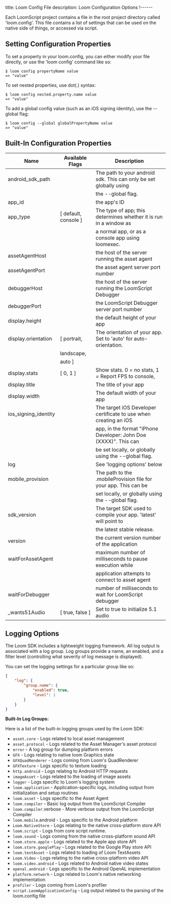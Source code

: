 title: Loom Config File
description: Loom Configuration Options
!------

Each LoomScript project contains a file in the root project directory called 'loom.config'. This file contains a list of settings that can be used on the native side of things, or accessed via script.

## Setting Configuration Properties

To set a property in your loom.config, you can either modify your file directly, or use the 'loom config' command like so:

~~~console
$ loom config propertyName value
=> "value"
~~~

To set nested properties, use dot(.) syntax:

~~~console
$ loom config nested.property.name value
=> "value"
~~~

To add a global config value (such as an iOS signing identity), use the --global flag:

~~~console
$ loom config --global globalPropertyName value
=> "value"
~~~

## Built-In Configuration Properties

| Name                 | Available Flags      | Description                                                       |
| -------------------- | -------------------- | ----------------------------------------------------------------- |
| android_sdk_path     |                      | The path to your android sdk. This can only be set globally using |
|                      |                      | the --global flag.                                                |
| app_id               |                      | the app's ID                                                      |
| app_type             | [ default, console ] | The type of app; this determines whether it is run in a window as |
|                      |                      | a normal app, or as a console app using loomexec.                 |
| assetAgentHost       |                      | the host of the server running the asset agent                    |
| assetAgentPort       |                      | the asset agent server port number                                |
| debuggerHost         |                      | the host of the server running the LoomScript Debugger            |
| debuggerPort         |                      | the LoomScript Debugger server port number                        |
| display.height       |                      | the default height of your app                                    |
| display.orientation  | [ portrait,          | The orientation of your app. Set to 'auto' for auto-orientation.  |
|                      |   landscape,         |                                                                   |
|                      |   auto ]             |                                                                   |
| display.stats        | [ 0, 1 ]             | Show stats. 0 = no stats, 1 = Report FPS to console,              |
| display.title        |                      | The title of your app                                             |
| display.width        |                      | The default width of your app                                     |
| ios_signing_identity |                      | The target iOS Developer certificate to use when creating an iOS  |
|                      |                      | app, in the format "iPhone Developer: John Doe (XXXX)". This can  |
|                      |                      |  be set locally, or globally using the --global flag.             |
| log                  |                      | See 'logging options' below                                       |
| mobile_provision     |                      | The path to the .mobileProvision file for your app. This can be   |
|                      |                      | set locally, or globally using the --global flag.                 |
| sdk_version          |                      | The target SDK used to compile your app. 'latest' will point to   |
|                      |                      | the latest stable release.                                        |
| version              |                      | the current version number of the application                     |
| waitForAssetAgent    |                      | maximum number of milliseconds to pause execution while           |
|                      |                      | application attempts to connect to asset agent                    |
| waitForDebugger      |                      | number of milliseconds to wait for LoomScript debugger            |
| _wants51Audio        | [ true, false ]      | Set to true to initialize 5.1 audio                               |

## Logging Options

The Loom SDK includes a lightweight logging framework. All log output is associated with a log group. Log groups provide a name, an enabled, and a filter level (controlling what severity of log message is displayed).

You can set the logging settings for a particular group like so:

~~~json
{
    "log": {
        "group.name": {
            "enabled": true,
            "level": 1
        }
    }
}
~~~

**Built-In Log Groups:**

Here is a list of the built-in logging groups used by the Loom SDK:

* `asset.core` - Logs related to local asset management
* `asset.protocol` - Logs related to the Asset Manager's asset protocol
* `error` - A log group for dumping platform errors
* `GFX` - Logs relating to native loom Graphics state
* `GFXQuadRenderer` - Logs coming from Loom's QuadRenderer
* `GFXTexture` - Logs specific to texture loading
* `http.android` - Logs relating to Android HTTP requests
* `imageAsset` - Logs related to the loading of image assets
* `logger` - Logs specific to Loom's logging system
* `loom.application` - Application-specific logs, including output from initialization and setup routines
* `loom.asset` - Logs specific to the Asset Agent
* `loom.compiler` - Basic log output from the LoomScript Compiler
* `loom.compiler`.verbose - More verbose output from the LoomScript Compiler
* `loom.mobile`.android - Logs specific to the Android platform
* `Loom.NativeStore` - Logs relating to the native cross-platform store API
* `loom.script` - Logs from core script runtime.
* `loom.sound` - Logs coming from the native cross-platform sound API
* `loom.store.apple` - Logs related to the Apple app store API
* `loom.store.googlePlay` - Logs related to the Google Play store API
* `loom.textAsset` - Logs related to loading of Loom TextAssets
* `Loom.Video` - Logs relating to the native cross-platform video API
* `loom.video.android` - Logs related to Android native video states
* `openal.android` - Logs specific to the Android OpenAL implementation
* `platform.network` - Logs related to Loom's native networking implementation
* `profiler` - Logs coming from Loom's profiler
* `script.LoomApplicationConfig` - Log output related to the parsing of the loom.config file


